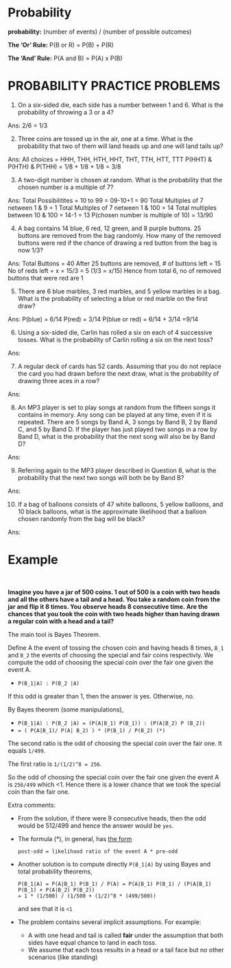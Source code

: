 # Probability

**probability:**
(number of events) / (number of possible outcomes)

**The ‘Or’ Rule:**
P(B or R) = P(B) + P(R)


**The ‘And’ Rule:**
P(A and B) = P(A) x P(B)

# PROBABILITY PRACTICE PROBLEMS

1. On a six-sided die, each side has a number between 1 and 6. What is the probability of throwing a 3 or a 4?

Ans: 2/6 = 1/3

2. Three coins are tossed up in the air, one at a time. What is the probability that two of them will land heads up and one will land tails up?

Ans: 
All choices  = HHH, THH, HTH, HHT, THT, TTH, HTT, TTT
P(HHT) & P(HTH) & P(THH)  = 1/8 + 1/8 + 1/8  = 3/8

3. A two-digit number is chosen at random. What is the probability that the chosen number is a multiple of 7?

Ans: 
Total Possibilitites = 10 to 99 = 09-10+1 = 90
Total Multiples of 7 netween 1 & 9 = 1
Total Multiples of 7 netween 1 & 100 = 14
Total multiples between 10 & 100 = 14-1 = 13
P(chosen number is multiple of 10) = 13/90

4. A bag contains 14 blue, 6 red, 12 green, and 8 purple buttons. 25 buttons are removed from the bag randomly. How many of the removed buttons were red if the chance of drawing a red button from the bag is now 1/3?

Ans: 
Total Buttons = 40
After 25 buttons are removed, # of buttons left = 15
No of reds left = x = 15/3 = 5    (1/3  = x/15) 
Hence from total 6, no of removed buttons that were red are 1

5. There are 6 blue marbles, 3 red marbles, and 5 yellow marbles in a bag. What is the probability of selecting a blue or red marble on the first draw?

Ans: 
P(blue) = 6/14
P(red) = 3/14
P(blue or red) = 6/14 + 3/14 =9/14

6. Using a six-sided die, Carlin has rolled a six on each of 4 successive tosses. What is the probability of Carlin rolling a six on the next toss?

Ans: 

7. A regular deck of cards has 52 cards. Assuming that you do not replace the card you had drawn before the next draw, what is the probability of drawing three aces in a row?

Ans: 

8. An MP3 player is set to play songs at random from the fifteen songs it contains in memory. Any song can be played at any time, even if it is repeated. There are 5 songs by Band A, 3 songs by Band B, 2 by Band C, and 5 by Band D. If the player has just played two songs in a row by Band D, what is the probability that the next song will also be by Band D?

Ans: 

9. Referring again to the MP3 player described in Question 8, what is the probability that the next two songs will both be by Band B?

Ans: 

10. If a bag of balloons consists of 47 white balloons, 5 yellow balloons, and 10 black balloons, what is the approximate likelihood that a balloon chosen randomly from the bag will be black?

Ans: 


 # Example

&nbsp;

**Imagine you have a jar of 500 coins. 1 out of 500 is a coin with two heads and all the others have a tail and a head. You take a random coin from the jar and flip it 8 times. You observe heads 8 consecutive time. Are the chances that you took the coin with two heads higher than having drawn a regular coin with a head and a tail?**
 
The main tool is Bayes Theorem. 

Define A the event of tossing the chosen coin and having heads 8 times, `B_1` and `B_2` the events of choosing the special and fair coins respectivly. We compute the odd of choosing the special coin over the fair one given the event A.
 - `P(B_1|A) : P(B_2 |A)`

If this odd is greater than 1, then the answer is yes. Otherwise, no.

By Bayes theorem (some manipulations),
- `P(B_1|A) : P(B_2 |A) = (P(A|B_1) P(B_1)) : (P(A|B_2) P (B_2)) ` 
- `= ( P(A|B_1)/ P(A| B_2) ) * (P(B_1) / P(B_2) (*)`
 
 The second ratio is the odd of choosing the special coin over the fair one. It equals `1/499`.
 
 The first ratio is `1/(1/2)^8 = 256`.

So the odd of choosing the special coin over the fair one given the event A is `256/499` which <1. Hence there is a lower chance that we took the special coin than the fair one.

Extra comments:
 - From the solution, if there were 9 consecutive heads, then the odd would be 512/499 and hence the answer would be `yes`.
 - The formula (*), in general, has [the form ](https://en.wikipedia.org/wiki/Likelihood_ratios_in_diagnostic_testing#Estimation_of_pre-_and_post-test_probability)
 
      `post-odd = likelihood ratio of the event A * pre-odd`
 - Another solution is to compute directly `P(B_1|A)` by using Bayes and total probability theorems,
 
   ``` 
   P(B_1|A) = P(A|B_1) P(B_1) / P(A) = P(A|B_1) P(B_1) / (P(A|B_1) P(B_1) + P(A|B_2) P(B_2))
   = 1 * (1/500) / (1/500 + (1/2)^8 * (499/500)) 
   ```
   and see that it is `<1`
 - The problem contains several implicit assumptions. For example: 
   - A with one head and tail is called **fair** under the assumption that both sides have equal chance to land in each toss.
   - We assume that each toss results in a head or a tail face but no other scenarios (like standing)
<br/>


